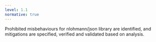 ```yaml
---
level: 1.1
normative: true
---
```


Prohibited misbehaviours for nlohmann/json library are identified, and mitigations are specified, verified and validated based on analysis.
